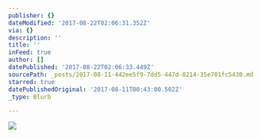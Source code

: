 ```yaml
---
publisher: {}
dateModified: '2017-08-22T02:06:31.352Z'
via: {}
description: ''
title: ''
inFeed: true
author: []
datePublished: '2017-08-22T02:06:33.449Z'
sourcePath: _posts/2017-08-11-442ee5f9-7dd5-447d-8214-35e701fc5430.md
starred: true
datePublishedOriginal: '2017-08-11T00:43:00.502Z'
_type: Blurb

---
```

![](https://the-grid-user-content.s3-us-west-2.amazonaws.com/55fe8d37-7fe3-455d-82df-5200f88d7ac7.jpg)